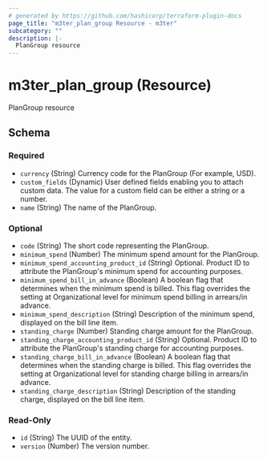 ```yaml
---
# generated by https://github.com/hashicorp/terraform-plugin-docs
page_title: "m3ter_plan_group Resource - m3ter"
subcategory: ""
description: |-
  PlanGroup resource
---
```


# m3ter_plan_group (Resource)

PlanGroup resource



<!-- schema generated by tfplugindocs -->
## Schema

### Required

- `currency` (String) Currency code for the PlanGroup (For example, USD).
- `custom_fields` (Dynamic) User defined fields enabling you to attach custom data. The value for a custom field can be either a string or a number.
- `name` (String) The name of the PlanGroup.

### Optional

- `code` (String) The short code representing the PlanGroup.
- `minimum_spend` (Number) The minimum spend amount for the PlanGroup.
- `minimum_spend_accounting_product_id` (String) Optional. Product ID to attribute the PlanGroup's minimum spend for accounting purposes.
- `minimum_spend_bill_in_advance` (Boolean) A boolean flag that determines when the minimum spend is billed. This flag overrides the setting at Organizational level for minimum spend billing in arrears/in advance.
- `minimum_spend_description` (String) Description of the minimum spend, displayed on the bill line item.
- `standing_charge` (Number) Standing charge amount for the PlanGroup.
- `standing_charge_accounting_product_id` (String) Optional. Product ID to attribute the PlanGroup's standing charge for accounting purposes.
- `standing_charge_bill_in_advance` (Boolean) A boolean flag that determines when the standing charge is billed. This flag overrides the setting at Organizational level for standing charge billing in arrears/in advance.
- `standing_charge_description` (String) Description of the standing charge, displayed on the bill line item.

### Read-Only

- `id` (String) The UUID of the entity.
- `version` (Number) The version number.
